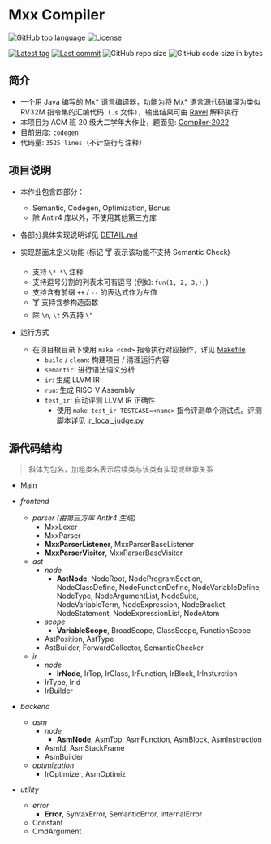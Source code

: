 # Mxx Compiler

[![GitHub top language](https://img.shields.io/github/languages/top/PaperL/Mxx-Compiler)](http://jdk.java.net/17/)
[![License](https://img.shields.io/github/license/PaperL/Mxx-Compiler)](https://www.gnu.org/licenses/gpl-3.0.html)

[![Latest tag](https://img.shields.io/github/v/tag/PaperL/Mxx-Compiler)](https://github.com/PaperL/Mxx-Compiler/tags)
[![Last commit](https://img.shields.io/github/last-commit/PaperL/Mxx-Compiler)](https://github.com/PaperL/Mxx-Compiler/commits/)
![GitHub repo size](https://img.shields.io/github/repo-size/PaperL/Mxx-Compiler)
![GitHub code size in bytes](https://img.shields.io/github/languages/code-size/PaperL/Mxx-Compiler)

## 简介

- 一个用 Java 编写的 Mx* 语言编译器，功能为将 Mx* 语言源代码编译为类似 RV32M 指令集的汇编代码（`.s` 文件），输出结果可由 [Ravel](https://github.com/Yveh/ravel) 解释执行
- 本项目为 ACM 班 20 级大二学年大作业，题面见: [Compiler-2022](https://github.com/ACMClassCourses/Compiler-Design-Implementation)
- 目前进度: `codegen`
- 代码量: `3525 lines`（不计空行与注释）



## 项目说明

- 本作业包含四部分：
  - Semantic, Codegen, Optimization, Bonus
  - 除 Antlr4 库以外，不使用其他第三方库

- 各部分具体实现说明详见 [DETAIL.md](https://github.com/PaperL/Mxx-Compiler/blob/main/DETAIL.md)

- 实现题面未定义功能 (标记 🍸 表示该功能不支持 Semantic Check)
  - 支持 ` \* *\ ` 注释
  - 支持逗号分割的列表末可有逗号 (例如: `fun(1, 2, 3,);`)
  - 支持含有前缀 `++` / `--` 的表达式作为左值
  - 🍸 支持含参构造函数
  - 除 `\n`, `\t` 外支持 `\"`

- 运行方式
  - 在项目根目录下使用 `make <cmd>` 指令执行对应操作，详见 [Makefile](https://github.com/PaperL/Mxx-Compiler/blob/main/Makefile)
    - `build` / `clean`: 构建项目 / 清理运行内容
    - `semantic`: 进行语法语义分析
    - `ir`: 生成 LLVM IR
    - `run`: 生成 RISC-V Assembly
    - `test_ir`: 自动评测 LLVM IR 正确性
      - 使用 `make test_ir TESTCASE=<name>` 指令评测单个测试点。评测脚本详见 [ir_local_judge.py](https://github.com/PaperL/Mxx-Compiler/blob/main/run/ir_local_judge.py)




## 源代码结构

> 斜体为包名，加粗类名表示后续类与该类有实现或继承关系

- Main

- *frontend*
    - *parser (由第三方库 Antlr4 生成)*
        - MxxLexer
        - MxxParser
        - **MxxParserListener**, MxxParserBaseListener
        - **MxxParserVisitor**, MxxParserBaseVisitor
    - *ast*
        - *node*
            - **AstNode**, NodeRoot, NodeProgramSection, NodeClassDefine, NodeFunctionDefine, NodeVariableDefine, NodeType, NodeArgumentList, NodeSuite, NodeVariableTerm, NodeExpression, NodeBracket, NodeStatement, NodeExpressionList, NodeAtom
        - *scope*
            - **VariableScope**, BroadScope, ClassScope, FunctionScope
        - AstPosition, AstType
        - AstBuilder, ForwardCollector, SemanticChecker
    - *ir*
        - *node*
            - **IrNode**, IrTop, IrClass, IrFunction, IrBlock, IrInsturction
        - IrType, IrId
        - IrBuilder

- *backend*
    - *asm*
        - *node*
            - **AsmNode**, AsmTop, AsmFunction, AsmBlock, AsmInstruction
        - AsmId, AsmStackFrame
        - AsmBuilder
    - *optimization*
        - IrOptimizer, AsmOptimiz
    
- *utility*
    - *error*
        - **Error**, SyntaxError, SemanticError, InternalError
    - Constant
    - CmdArgument